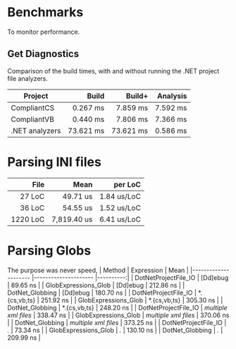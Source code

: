 # Benchmarks
To monitor performance.

## Get Diagnostics
Comparison of the build times, with and without running the .NET project file
analyzers.

| Project        |     Build |    Build+ | Analysis |
|----------------|----------:|----------:|---------:|
| CompliantCS    |  0.267 ms |  7.859 ms | 7.592 ms |
| CompliantVB    |  0.440 ms |  7.806 ms | 7.366 ms |
| .NET analyzers | 73.621 ms | 73.621 ms | 0.586 ms |

# Parsing INI files
|     File |        Mean |       per LoC |
|---------:|------------:|--------------:|
|   27 LoC |    49.71 us |   1.84 us/LoC |
|   36 LoC |    54.55 us |   1.52 us/LoC |
| 1220 LoC | 7,819.40 us |   6.41 us/LoC |

# Parsing Globs
The purpose was never speed, 
| Method               | Expression           | Mean      |
|--------------------- |--------------------- |----------:|
| DotNetProjectFile_IO | [Dd]ebug             |  89.65 ns |
| GlobExpressions_Glob | [Dd]ebug             | 212.86 ns |
| DotNet_Globbing      | [Dd]ebug             | 180.70 ns |
| DotNetProjectFile_IO | *.{cs,vb,ts}         | 251.92 ns |
| GlobExpressions_Glob | *.{cs,vb,ts}         | 305.30 ns |
| DotNet_Globbing      | *.{cs,vb,ts}         | 248.20 ns |
| DotNetProjectFile_IO | *multiple xml files* | 338.47 ns |
| GlobExpressions_Glob | *multiple xml files* | 370.06 ns |
| DotNet_Globbing      | *multiple xml files* | 373.25 ns |
| DotNetProjectFile_IO | *.*                  |  73.34 ns |
| GlobExpressions_Glob | *.*                  | 130.10 ns |
| DotNet_Globbing      | *.*                  | 209.99 ns |
